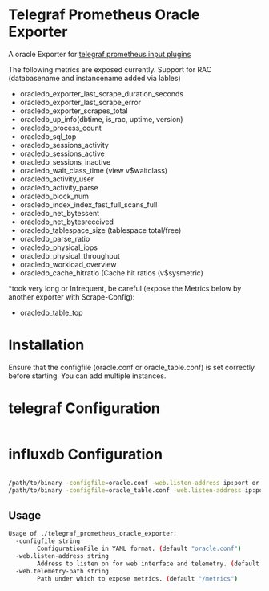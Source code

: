 # Telegraf Prometheus Oracle Exporter

A oracle Exporter for [telegraf prometheus input plugins](https://github.com/influxdata/telegraf/tree/master/plugins/inputs/prometheus)

The following metrics are exposed currently. Support for RAC (databasename and instancename added via lables)

- oracledb_exporter_last_scrape_duration_seconds
- oracledb_exporter_last_scrape_error
- oracledb_exporter_scrapes_total
- oracledb_up_info(dbtime, is_rac, uptime, version)
- oracledb_process_count
- oracledb_sql_top
- oracledb_sessions_activity
- oracledb_sessions_active
- oracledb_sessions_inactive
- oracledb_wait_class_time (view v$waitclass)
- oracledb_activity_user
- oracledb_activity_parse
- oracledb_block_num
- oracledb_index_index_fast_full_scans_full
- oracledb_net_bytessent
- oracledb_net_bytesreceived
- oracledb_tablespace_size (tablespace total/free)
- oracledb_parse_ratio
- oracledb_physical_iops
- oracledb_physical_throughput
- oracledb_workload_overview
- oracledb_cache_hitratio (Cache hit ratios (v$sysmetric)

*took very long or Infrequent, be careful (expose the Metrics below by another exporter with Scrape-Config):
- oracledb_table_top

# Installation

Ensure that the configfile (oracle.conf or oracle_table.conf) is set correctly before starting. You can add multiple instances.

# telegraf Configuration
```
```
# influxdb Configuration
```
```

```bash
/path/to/binary -configfile=oracle.conf -web.listen-address ip:port or
/path/to/binary -configfile=oracle_table.conf -web.listen-address ip:port
```

## Usage

```bash
Usage of ./telegraf_prometheus_oracle_exporter:
  -configfile string
    	ConfigurationFile in YAML format. (default "oracle.conf")
  -web.listen-address string
    	Address to listen on for web interface and telemetry. (default ":9161")
  -web.telemetry-path string
    	Path under which to expose metrics. (default "/metrics")
```
